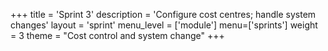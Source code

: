 +++
title = 'Sprint 3'
description = 'Configure cost centres; handle system changes'
layout = 'sprint'
menu_level = ['module']
menu=['sprints']
weight = 3
theme = "Cost control and system change"
+++
